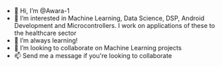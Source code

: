 - 👋 Hi, I’m @Awara-1
- 👀 I’m interested in Machine Learning, Data Science, DSP, Android Development and Microcontrollers. I work on applications of these to the healthcare sector
- 🌱 I’m always learning!
- 💞️ I’m looking to collaborate on Machine Learning projects
- 📫 Send me a message if you're looking to collaborate

<!---
Awara-1/Awara-1 is a ✨ special ✨ repository because its `README.md` (this file) appears on your GitHub profile.
You can click the Preview link to take a look at your changes.
--->
